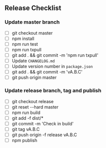 ## Release Checklist

### Update master branch
- [ ] git checkout master
- [ ] npm install
- [ ] npm run test
- [ ] npm run txpull
- [ ] git add . && git commit -m 'npm run txpull'
- [ ] Update `CHANGELOG.md`
- [ ] Update version number in `package.json`
- [ ] git add . && git commit -m 'vA.B.C'
- [ ] git push origin master

### Update release branch, tag and publish
- [ ] git checkout release
- [ ] git reset --hard master
- [ ] npm run build
- [ ] git add -f dist/*
- [ ] git commit -m 'Check in build'
- [ ] git tag vA.B.C
- [ ] git push origin -f release vA.B.C
- [ ] npm publish
